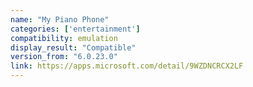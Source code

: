 ```yaml
---
name: "My Piano Phone"
categories: ['entertainment']
compatibility: emulation
display_result: "Compatible"
version_from: "6.0.23.0"
link: https://apps.microsoft.com/detail/9WZDNCRCX2LF
---
```


